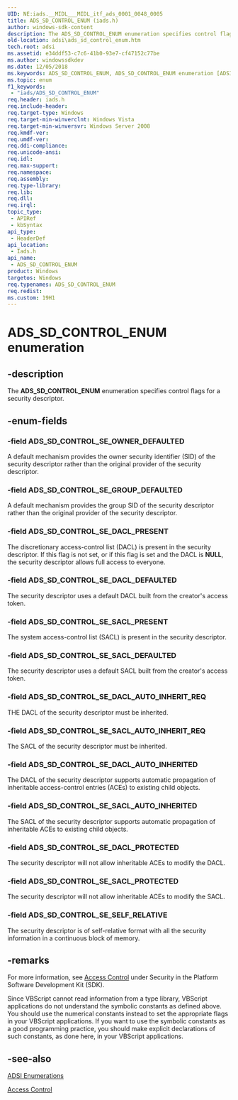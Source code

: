 ```yaml
---
UID: NE:iads.__MIDL___MIDL_itf_ads_0001_0048_0005
title: ADS_SD_CONTROL_ENUM (iads.h)
author: windows-sdk-content
description: The ADS_SD_CONTROL_ENUM enumeration specifies control flags for a security descriptor.
old-location: adsi\ads_sd_control_enum.htm
tech.root: adsi
ms.assetid: e34ddf53-c7c6-41b0-93e7-cf47152c77be
ms.author: windowssdkdev
ms.date: 12/05/2018
ms.keywords: ADS_SD_CONTROL_ENUM, ADS_SD_CONTROL_ENUM enumeration [ADSI], ADS_SD_CONTROL_SE_DACL_AUTO_INHERITED, ADS_SD_CONTROL_SE_DACL_AUTO_INHERIT_REQ, ADS_SD_CONTROL_SE_DACL_DEFAULTED, ADS_SD_CONTROL_SE_DACL_PRESENT, ADS_SD_CONTROL_SE_DACL_PROTECTED, ADS_SD_CONTROL_SE_GROUP_DEFAULTED, ADS_SD_CONTROL_SE_OWNER_DEFAULTED, ADS_SD_CONTROL_SE_SACL_AUTO_INHERITED, ADS_SD_CONTROL_SE_SACL_AUTO_INHERIT_REQ, ADS_SD_CONTROL_SE_SACL_DEFAULTED, ADS_SD_CONTROL_SE_SACL_PRESENT, ADS_SD_CONTROL_SE_SACL_PROTECTED, ADS_SD_CONTROL_SE_SELF_RELATIVE, _ds_ads_sd_control_enum, adsi.ads__sd__control__enum, adsi.ads_sd_control_enum, iads/ADS_SD_CONTROL_ENUM, iads/ADS_SD_CONTROL_SE_DACL_AUTO_INHERITED, iads/ADS_SD_CONTROL_SE_DACL_AUTO_INHERIT_REQ, iads/ADS_SD_CONTROL_SE_DACL_DEFAULTED, iads/ADS_SD_CONTROL_SE_DACL_PRESENT, iads/ADS_SD_CONTROL_SE_DACL_PROTECTED, iads/ADS_SD_CONTROL_SE_GROUP_DEFAULTED, iads/ADS_SD_CONTROL_SE_OWNER_DEFAULTED, iads/ADS_SD_CONTROL_SE_SACL_AUTO_INHERITED, iads/ADS_SD_CONTROL_SE_SACL_AUTO_INHERIT_REQ, iads/ADS_SD_CONTROL_SE_SACL_DEFAULTED, iads/ADS_SD_CONTROL_SE_SACL_PRESENT, iads/ADS_SD_CONTROL_SE_SACL_PROTECTED, iads/ADS_SD_CONTROL_SE_SELF_RELATIVE
ms.topic: enum
f1_keywords: 
 - "iads/ADS_SD_CONTROL_ENUM"
req.header: iads.h
req.include-header: 
req.target-type: Windows
req.target-min-winverclnt: Windows Vista
req.target-min-winversvr: Windows Server 2008
req.kmdf-ver: 
req.umdf-ver: 
req.ddi-compliance: 
req.unicode-ansi: 
req.idl: 
req.max-support: 
req.namespace: 
req.assembly: 
req.type-library: 
req.lib: 
req.dll: 
req.irql: 
topic_type:
 - APIRef
 - kbSyntax
api_type:
 - HeaderDef
api_location:
 - Iads.h
api_name:
 - ADS_SD_CONTROL_ENUM
product: Windows
targetos: Windows
req.typenames: ADS_SD_CONTROL_ENUM
req.redist: 
ms.custom: 19H1
---
```


# ADS_SD_CONTROL_ENUM enumeration


## -description


The <b>ADS_SD_CONTROL_ENUM</b> enumeration specifies control flags for a security descriptor.


## -enum-fields




### -field ADS_SD_CONTROL_SE_OWNER_DEFAULTED

A default mechanism provides the owner security identifier (SID) of the security descriptor rather than the original provider of the security descriptor.


### -field ADS_SD_CONTROL_SE_GROUP_DEFAULTED

A default mechanism provides the group SID of the security descriptor rather than the original provider of the security descriptor.


### -field ADS_SD_CONTROL_SE_DACL_PRESENT

The discretionary access-control list (DACL) is present in the security descriptor. If this flag is not set, or if this flag is set and the DACL is <b>NULL</b>, the security descriptor allows full access to everyone.


### -field ADS_SD_CONTROL_SE_DACL_DEFAULTED

The security descriptor uses a default DACL built from the creator's access token.


### -field ADS_SD_CONTROL_SE_SACL_PRESENT

The system access-control list (SACL) is present in the security descriptor.


### -field ADS_SD_CONTROL_SE_SACL_DEFAULTED

The security descriptor uses a default SACL built from the creator's access token.


### -field ADS_SD_CONTROL_SE_DACL_AUTO_INHERIT_REQ

THE DACL of the security descriptor must be inherited.


### -field ADS_SD_CONTROL_SE_SACL_AUTO_INHERIT_REQ

The SACL of the security descriptor must be inherited.


### -field ADS_SD_CONTROL_SE_DACL_AUTO_INHERITED

The DACL of the security descriptor supports automatic propagation of inheritable access-control entries (ACEs) to existing child objects.


### -field ADS_SD_CONTROL_SE_SACL_AUTO_INHERITED

The SACL of the security descriptor supports automatic propagation of inheritable ACEs to existing child objects.


### -field ADS_SD_CONTROL_SE_DACL_PROTECTED

The security descriptor will not allow inheritable ACEs to modify the DACL.


### -field ADS_SD_CONTROL_SE_SACL_PROTECTED

The security descriptor will not allow inheritable ACEs to modify the SACL.


### -field ADS_SD_CONTROL_SE_SELF_RELATIVE

The security descriptor is of self-relative format with all the security information in a continuous block of memory.


## -remarks



For more information, see  <a href="https://docs.microsoft.com/windows/desktop/SecAuthZ/access-control">Access Control</a> under Security in the Platform Software Development Kit (SDK).

Since VBScript cannot read information from a type library, VBScript applications do not understand the symbolic constants as defined above. You should use the numerical constants instead to set the appropriate flags in your VBScript applications. If you want to use the symbolic constants as a good programming practice, you should make explicit declarations of such constants, as done here, in your VBScript applications.




## -see-also




<a href="https://docs.microsoft.com/windows/desktop/ADSI/adsi-enumerations">ADSI Enumerations</a>



<a href="https://docs.microsoft.com/windows/desktop/SecAuthZ/access-control">Access Control</a>
 

 

